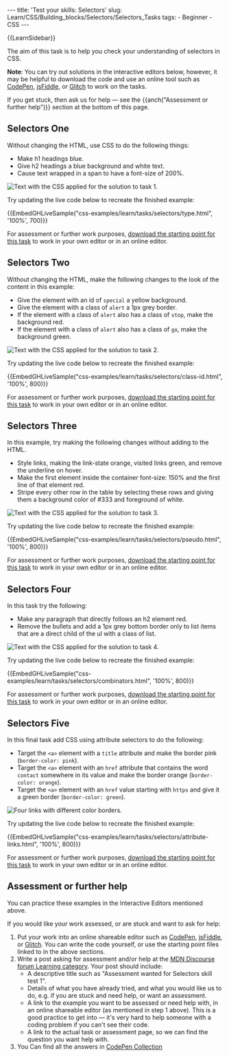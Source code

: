 --- title: 'Test your skills: Selectors' slug: Learn/CSS/Building_blocks/Selectors/Selectors_Tasks tags: - Beginner - CSS ---

{{LearnSidebar}}

The aim of this task is to help you check your understanding of selectors in CSS.

**Note**: You can try out solutions in the interactive editors below, however, it may be helpful to download the code and use an online tool such as [CodePen](https://codepen.io/), [jsFiddle](https://jsfiddle.net/), or [Glitch](https://glitch.com/) to work on the tasks.

If you get stuck, then ask us for help — see the {{anch("Assessment or further help")}} section at the bottom of this page.

## Selectors One

Without changing the HTML, use CSS to do the following things:

- Make h1 headings blue.
- Give h2 headings a blue background and white text.
- Cause text wrapped in a span to have a font-size of 200%.

![Text with the CSS applied for the solution to task 1.](selectors1.jpg)

Try updating the live code below to recreate the finished example:

{{EmbedGHLiveSample("css-examples/learn/tasks/selectors/type.html", '100%', 700)}}

For assessment or further work purposes, [download the starting point for this task](https://github.com/mdn/css-examples/blob/master/learn/tasks/selectors/type-download.html) to work in your own editor or in an online editor.

## Selectors Two

Without changing the HTML, make the following changes to the look of the content in this example:

- Give the element with an id of `special` a yellow background.
- Give the element with a class of `alert` a 1px grey border.
- If the element with a class of `alert` also has a class of `stop`, make the background red.
- If the element with a class of `alert` also has a class of `go`, make the background green.

![Text with the CSS applied for the solution to task 2.](selectors2.jpg)

Try updating the live code below to recreate the finished example:

{{EmbedGHLiveSample("css-examples/learn/tasks/selectors/class-id.html", '100%', 800)}}

For assessment or further work purposes, [download the starting point for this task](https://github.com/mdn/css-examples/blob/master/learn/tasks/selectors/class-id-download.html) to work in your own editor or in an online editor.

## Selectors Three

In this example, try making the following changes without adding to the HTML.

- Style links, making the link-state orange, visited links green, and remove the underline on hover.
- Make the first element inside the container font-size: 150% and the first line of that element red.
- Stripe every other row in the table by selecting these rows and giving them a background color of \#333 and foreground of white.

![Text with the CSS applied for the solution to task 3.](selectors3.jpg)

Try updating the live code below to recreate the finished example:

{{EmbedGHLiveSample("css-examples/learn/tasks/selectors/pseudo.html", '100%', 800)}}

For assessment or further work purposes, [download the starting point for this task](https://github.com/mdn/css-examples/blob/master/learn/tasks/selectors/pseudo-download.html) to work in your own editor or in an online editor.

## Selectors Four

In this task try the following:

- Make any paragraph that directly follows an h2 element red.
- Remove the bullets and add a 1px grey bottom border only to list items that are a direct child of the ul with a class of list.

![Text with the CSS applied for the solution to task 4.](selectors4.jpg)

Try updating the live code below to recreate the finished example:

{{EmbedGHLiveSample("css-examples/learn/tasks/selectors/combinators.html", '100%', 800)}}

For assessment or further work purposes, [download the starting point for this task](https://github.com/mdn/css-examples/blob/master/learn/tasks/selectors/combinators-download.html) to work in your own editor or in an online editor.

## Selectors Five

In this final task add CSS using attribute selectors to do the following:

- Target the `<a>` element with a `title` attribute and make the border pink (`border-color: pink`).
- Target the `<a>` element with an `href` attribute that contains the word `contact` somewhere in its value and make the border orange (`border-color: orange`).
- Target the `<a>` element with an `href` value starting with `https` and give it a green border (`border-color: green`).

![Four links with different color borders.](selectors-attribute.png)

Try updating the live code below to recreate the finished example:

{{EmbedGHLiveSample("css-examples/learn/tasks/selectors/attribute-links.html", '100%', 800)}}

For assessment or further work purposes, [download the starting point for this task](https://github.com/mdn/css-examples/blob/master/learn/tasks/selectors/attribute-links-download.html) to work in your own editor or in an online editor.

## Assessment or further help

You can practice these examples in the Interactive Editors mentioned above.

If you would like your work assessed, or are stuck and want to ask for help:

1.  Put your work into an online shareable editor such as [CodePen](https://codepen.io/), [jsFiddle](https://jsfiddle.net/), or [Glitch](https://glitch.com/). You can write the code yourself, or use the starting point files linked to in the above sections.
2.  Write a post asking for assessment and/or help at the <a href="https://discourse.mozilla.org/c/mdn/learn" class="external external-icon">MDN Discourse forum Learning category</a>. Your post should include:
    - A descriptive title such as "Assessment wanted for Selectors skill test 1".
    - Details of what you have already tried, and what you would like us to do, e.g. if you are stuck and need help, or want an assessment.
    - A link to the example you want to be assessed or need help with, in an online shareable editor (as mentioned in step 1 above). This is a good practice to get into — it's very hard to help someone with a coding problem if you can't see their code.
    - A link to the actual task or assessment page, so we can find the question you want help with.
3.  You Can find all the answers in [CodePen Collection](https://codepen.io/collection/DxBgky?grid_type=grid)
